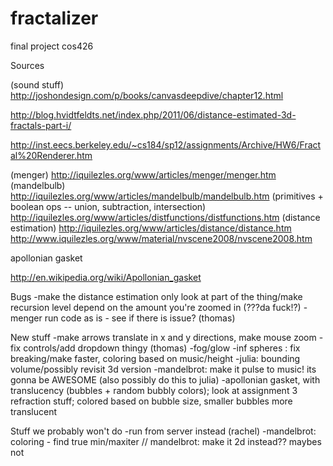# fractalizer
final project cos426


Sources

(sound stuff) http://joshondesign.com/p/books/canvasdeepdive/chapter12.html

http://blog.hvidtfeldts.net/index.php/2011/06/distance-estimated-3d-fractals-part-i/

http://inst.eecs.berkeley.edu/~cs184/sp12/assignments/Archive/HW6/Fractal%20Renderer.htm


(menger) http://iquilezles.org/www/articles/menger/menger.htm
(mandelbulb) http://iquilezles.org/www/articles/mandelbulb/mandelbulb.htm
(primitives + boolean ops -- union, subtraction, intersection) http://iquilezles.org/www/articles/distfunctions/distfunctions.htm
(distance estimation) http://iquilezles.org/www/articles/distance/distance.htm
http://www.iquilezles.org/www/material/nvscene2008/nvscene2008.htm

apollonian gasket

http://en.wikipedia.org/wiki/Apollonian_gasket

Bugs
-make the distance estimation only look at part of the thing/make recursion level depend on the amount you're zoomed in (???da fuck!?)
-menger run code as is - see if there is issue? (thomas)


New stuff
-make arrows translate in x and y directions, make mouse zoom
-fix controls/add dropdown thingy (thomas)
-fog/glow
-inf spheres : fix breaking/make faster, coloring based on music/height
-julia: bounding volume/possibly revisit 3d version
-mandelbrot: make it pulse to music! its gonna be AWESOME (also possibly do this to julia)
-apollonian gasket, with translucency (bubbles + random bubbly colors); look at assignment 3 refraction stuff; colored based on bubble size, smaller bubbles more translucent

Stuff we probably won't do
-run from server instead (rachel)
-mandelbrot: coloring - find true min/maxiter // mandelbrot: make it 2d instead?? maybes not

